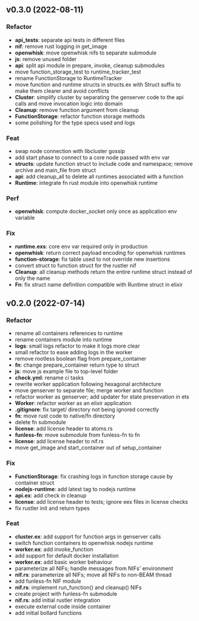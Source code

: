 ## v0.3.0 (2022-08-11)

### Refactor

- **api_tests**: separate api tests in different files
- **nif**: remove rust logging in get_image
- **openwhisk**: move openwhisk nifs to separate submodule
- **js**: remove unused folder
- **api**: split api module in prepare, invoke, cleanup submodules
- move function_storage_test to runtime_tracker_test
- rename FunctionStorage to RuntimeTracker
- move function and runtime structs in structs.ex with Struct suffix to make them clearer and avoid conflicts
- **Cluster**: simplify cluster by separating the genserver code to the api calls and move invocation logic into domain
- **Cleanup**: remove function argument from cleanup
- **FunctionStorage**: refactor function storage methods
- some polishing for the type specs used and logs

### Feat

- swap node connection with libcluster gossip
- add start phase to connect to a core node passed with env var
- **structs**: update function struct to include code and namespace; remove archive and main_file from struct
- **api**: add cleanup_all to delete all runtimes associated with a function
- **Runtime**: integrate fn rust module into openwhisk runtime

### Perf

- **openwhisk**: compute docker_socket only once as application env variable

### Fix

- **runtime.exs**: core env var required only in production
- **openwhisk**: return correct payload encoding for openwhisk runtimes
- **function-storage**: fix table used to not override new insertions
- convert struct to function struct for the rustler nif
- **Cleanup**: all cleanup methods return the entire runtime struct instead of only the name
- **Fn**: fix struct name definition compatible with Runtime struct in elixir

## v0.2.0 (2022-07-14)

### Refactor

- rename all containers references to runtime
- rename containers module into runtime
- **logs**: small logs refactor to make it logs more clear
- small refactor to ease adding logs in the worker
- remove rootless boolean flag from prepare_container
- **fn**: change prepare_container return type to struct
- **js**: move js example file to top-level folder
- **check.yml**: rename ci tasks
- rewrite worker application following hexagonal architecture
- move genserver to separate file; merge worker and function
- refactor worker as genserver; add updater for state preservation in ets
- **Worker**: refactor worker as an elixir application
- **.gitignore**: fix target/ directory not being ignored correctly
- **fn**: move rust code to native/fn directory
- delete fn submodule
- **license**: add license header to atoms.rs
- **funless-fn**: move submodule from funless-fn to fn
- **license**: add license header to nif.rs
- move get_image and start_container out of setup_container

### Fix

- **FunctionStorage**: fix crashing logs in function storage cause by container struct
- **nodejs-runtime**: add latest tag to nodejs runtime
- **api.ex**: add check in cleanup
- **license**: add license header to tests; ignore eex files in license checks
- fix rustler init and return types

### Feat

- **cluster.ex**: add support for function args in genserver calls
- switch function containers to openwhisk nodejs runtime
- **worker.ex**: add invoke_function
- add support for default docker installation
- **worker.ex**: add basic worker behaviour
- parameterize all NIFs; handle messages from NIFs' environment
- **nif.rs**: parameterize all NIFs; move all NIFs to non-BEAM thread
- add funless-fn NIF module
- **nif.rs**: implement run_function() and cleanup() NIFs
- create project with funless-fn submodule
- **nif.rs**: add initial rustler integration
- execute external code inside container
- add initial bollard functions
